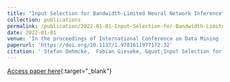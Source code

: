 ```yaml
---
title: "Input Selection for Bandwidth-Limited Neural Network Inference"
collection: publications
permalink: /publication/2022-01-01-Input-Selection-for-Bandwidth-Limited-Neural-Network-Inference
date: 2022-01-01
venue: 'In the proceedings of International Conference on Data Mining (SDM)'
paperurl: 'https://doi.org/10.1137/1.9781611977172.32'
citation: ' Stefan Oehmcke,  Fabian Gieseke, &quot;Input Selection for Bandwidth-Limited Neural Network Inference.&quot; In the proceedings of International Conference on Data Mining (SDM), 2022.'
---
```

[Access paper here](https://doi.org/10.1137/1.9781611977172.32){:target="_blank"}
